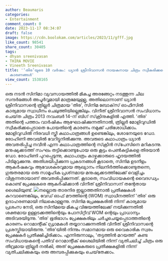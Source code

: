 ```yaml
---
author: Beaumaris
categories:
- Entertainment
comment_count: 0
date: 2023-11-17 08:34:07
draft: false
image: https://cdn.boolokam.com/articles/2023/11/gfff.jpg
like_count: 98541
share_count: 30405
tags:
- dhyan sreenivasan
- THIRA MOVIE
- Vineeth Sreenivasan
title: '‘തിര’യുടെ 10 വർഷം: ധ്യാൻ ശ്രീനിവാസൻ നായകനായ ചിത്രം സ്വീകരിക്കപ്പെടാതെ പോയതിന്റെ
  കാരണങ്ങൾ'
view_count: 1538165
---
```


ഒരു നടൻ സിനിമാ വ്യവസായത്തിൽ മികച്ച അരങ്ങേറ്റം നടത്തുന്ന ചില സന്ദർഭങ്ങൾ അപൂർവ്വമായി മാത്രമേയുള്ളൂ, അതിലൊന്നാണ് ധ്യാൻ ശ്രീനിവാസന്റെ ത്രില്ലർ ചിത്രമായ 'തിര', സിനിമ ബോക്‌സ് ഓഫീസിൽ കാര്യമായ സ്വാധീനം ചെലുത്തിയില്ലെങ്കിലും. വിനീത് ശ്രീനിവാസൻ സംവിധാനം ചെയ്‌ത ചിത്രം 2013 നവംബർ 14-ന് ബിഗ് സ്‌ക്രീനുകളിൽ എത്തി. 'തിര' അതിന്റെ പത്താം വാർഷികം ആഘോഷിക്കുന്നതിനാൽ, ത്രില്ലർ മോളിവുഡിൽ സ്വീകരിക്കപ്പെടാതെ പോയതിന്റെ കാരണം നമുക്ക് പരിശോധിക്കാം. മോളിവുഡിൽ നിരവധി സ്ത്രീ കഥാപാത്രങ്ങൾ ഉണ്ടെങ്കിലും, ശോഭനയുടെ ഡോ. രോഹിണി അവയിൽ വേറിട്ടുനിൽക്കുന്നു. അവരുടെ കഥാപാത്രം ധ്യാൻ അവതരിപ്പിച്ച നവീൻ എന്ന കഥാപാത്രത്തിന്റെ സ്‌ക്രീൻ സ്‌പേസിനെ മറികടന്നു. മനുഷ്യക്കടത്ത് സംഘം തട്ടിക്കൊണ്ടുപോയ ഒരു കൂട്ടം പെൺകുട്ടികളെ തിരയാൻ ഡോ. രോഹിണി പുറപ്പെടുന്നു, കഥാപാത്രം കാഴ്ചക്കാരുടെ ഹൃദയത്തിൽ പിടിമുറുക്കുന്നു. അതിശയിപ്പിക്കുന്ന പ്രകടനങ്ങൾ കൂടാതെ, സിനിമ ഉടനീളം ആകർഷകവും ആവേശകരവുമായ ആഖ്യാനം നിലനിർത്തിക്കൊണ്ടുതന്നെ, ഗുരുതരമായ ഒരു സാമൂഹിക പ്രശ്‌നമായ മനുഷ്യക്കടത്തിലേക്ക് വെളിച്ചം വീശുന്നതായാണ് അവതരിപ്പിക്കുന്നത്. കൂടാതെ, സംവിധായകന്റെ വൈദഗ്ധ്യം കൊണ്ട് പ്രേക്ഷകരെ ആകർഷിക്കാൻ വിനീത് ശ്രീനിവാസന് തന്റേതായ ശൈലിയുണ്ട്. ![](https://cdn.boolokam.com/articles/2023/11/gfff.jpg)നല്ലൊരു താരനിര ഇല്ലാത്തതിനാൽ പ്രതീക്ഷകൾ കുറവാണെങ്കിലും, വേഡ് ഓഫ് മൗത്തിന്റെ (WOM) സ്വാധീനത്തിന് 'തിര' ഒരു ഉദാഹരണമായി നിലകൊള്ളുന്നു. സിനിമ പ്രേക്ഷകരിൽ നിന്ന് കാര്യമായ പ്രശംസ നേടി, ഒരു സിനിമയെ മികച്ച വിജയത്തിലേക്ക് നയിക്കുന്നതിൽ ശക്തമായ ഉള്ളടക്കത്തിന്റെയും പോസിറ്റീവ് WOM ന്റെയും പ്രാധാന്യം അടിവരയിടുന്നു. 'തിര' ഭൂരിഭാഗം പ്രേക്ഷകരിലും ചർച്ചചെയ്യപ്പെടാത്തതിന്റെ കാരണം റൊമാന്റിക് ഡ്രാമകൾ തയ്യാറാക്കുന്നതിൽ വിനീത് ശ്രീനിവാസന്റെ പ്രശസ്തിയായിരുന്നു. 'തിര'യിൽ നിന്നും സമാനമായ ഒരു വൈകാരിക സ്വരം പ്രേക്ഷകർ പ്രതീക്ഷിച്ചിരിക്കാം. എന്നിരുന്നാലും, 'തട്ടത്തിൻ മറയത്ത്' കണ്ട സംവിധായകന്റെ പതിവ് റൊമാന്റിക് ശൈലിയിൽ നിന്ന് വ്യതിചലിച്ച് ചിത്രം ഒരു തീവ്രമായ ത്രില്ലർ നൽകി, അത് പ്രേക്ഷകരുടെ പ്രതീക്ഷകളിൽ നിന്ന് വ്യതിചലിക്കുകയും ഒരു അമ്പരപ്പിക്കുകയും ചെയ്‌തേക്കാം.